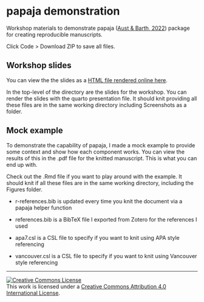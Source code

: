 # papaja demonstration

Workshop materials to demonstrate papaja ([Aust & Barth, 2022](https://github.com/crsh/papaja)) package for creating reproducible manuscripts. 

Click Code > Download ZIP to save all files. 

## Workshop slides

You can view the the slides as a [HTML file rendered online here](https://bartlettje.github.io/papaja_demo/papaja_slides.html). 

In the top-level of the directory are the slides for the workshop. You can render the slides with the quarto presentation file. It should knit providing all these files are in the same working directory including Screenshots as a folder.

## Mock example

To demonstrate the capability of papaja, I made a mock example to provide some context and show how each component works. You can view the results of this in the .pdf file for the knitted manuscript. This is what you can end up with. 

Check out the .Rmd file if you want to play around with the example. It should knit if all these files are in the same working directory, including the Figures folder. 

- r-references.bib is updated every time you knit the document via a papaja helper function

- references.bib is a BibTeX file I exported from Zotero for the references I used 

- apa7.csl is a CSL file to specify if you want to knit using APA style referencing

- vancouver.csl is a CSL file to specify if you want to knit using Vancouver style referencing
 
 ----
 
 <a rel="license" href="http://creativecommons.org/licenses/by/4.0/"><img alt="Creative Commons License" style="border-width:0" src="https://i.creativecommons.org/l/by/4.0/88x31.png" /></a><br />This work is licensed under a <a rel="license" href="http://creativecommons.org/licenses/by/4.0/">Creative Commons Attribution 4.0 International License</a>.
